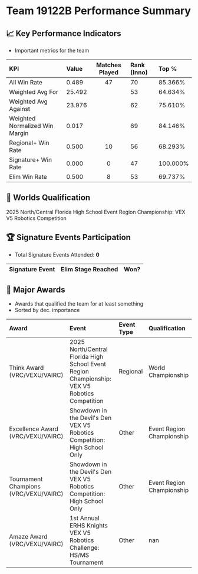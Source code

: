 # Team 19122B Performance Summary

## 📈 Key Performance Indicators
- Important metrics for the team

| KPI | Value | Matches Played | Rank (Inno) | Top % |
|:---|:-----|:--------------:|:----|:-----|
| All Win Rate | 0.489 | 47 | 70 | 85.366% |
| Weighted Avg For | 25.492 |  | 53 | 64.634% |
| Weighted Avg Against | 23.976 |  | 62 | 75.610% |
| Weighted Normalized Win Margin | 0.017 |  | 69 | 84.146% |
| Regional+ Win Rate | 0.500 | 10 | 56 | 68.293% |
| Signature+ Win Rate | 0.000 | 0 | 47 | 100.000% |
| Elim Win Rate | 0.500 | 8 | 53 | 69.737% |


## 🎯 Worlds Qualification
2025 North/Central Florida High School Event Region Championship: VEX V5 Robotics Competition

## 🏆 Signature Events Participation
- Total Signature Events Attended: **0**

| Signature Event | Elim Stage Reached | Won? |
|:----------------|:-------------------|:----|


## 🥇 Major Awards
- Awards that qualified the team for at least something
- Sorted by dec. importance

| Award | Event | Event Type | Qualification |
|:------|:------|:-----------|:--------------|
| Think Award (VRC/VEXU/VAIRC) | 2025 North/Central Florida High School Event Region Championship: VEX V5 Robotics Competition | Regional | World Championship |
| Excellence Award (VRC/VEXU/VAIRC) | Showdown in the Devil's Den VEX V5 Robotics Competition: High School Only | Other | Event Region Championship |
| Tournament Champions (VRC/VEXU/VAIRC) | Showdown in the Devil's Den VEX V5 Robotics Competition: High School Only | Other | Event Region Championship |
| Amaze Award (VRC/VEXU/VAIRC) | 1st Annual ERHS Knights VEX V5 Robotics Challenge: HS/MS Tournament | Other | nan |

